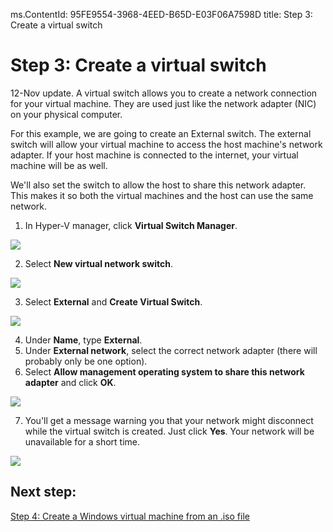 ms.ContentId: 95FE9554-3968-4EED-B65D-E03F06A7598D
title: Step 3: Create a virtual switch

# Step 3: Create a virtual switch 

12-Nov update. A virtual switch allows you to create a network connection for your virtual machine.  They are used just like the network adapter (NIC) on your physical computer.  

For this example, we are going to create an External switch.  The external switch will allow your virtual machine to access the host machine's network adapter.  If your host machine is connected to the internet, your virtual machine will be as well. 
 
We'll also set the switch to allow the host to share this network adapter. This makes it so both the virtual machines and the host can use the same network.

<!-- We should have a userguide for setting up a private network/virtual network -->

1. In Hyper-V manager, click **Virtual Switch Manager**.

  ![](media/virtual_switch_manager1.png)
  
2. Select **New virtual network switch**.

  ![](media/new_switch.png)
  
3. Select **External** and **Create Virtual Switch**.

  ![](media/new_switch_createbutton.png)
  
4. Under **Name**, type **External**.
5. Under **External network**, select the correct network adapter (there will probably only be one option).  
6. Select **Allow management operating system to share this network adapter** and click **OK**. 
  
  ![](media/share_nic.png)  
  
7. You'll get a message warning you that your network might disconnect while the virtual switch is created. Just click **Yes**.  Your network will be unavailable for a short time.
  
  ![](media/network_warning.png)

## Next step: 
[Step 4: Create a Windows virtual machine from an .iso file](walkthrough_create_vm.md)
